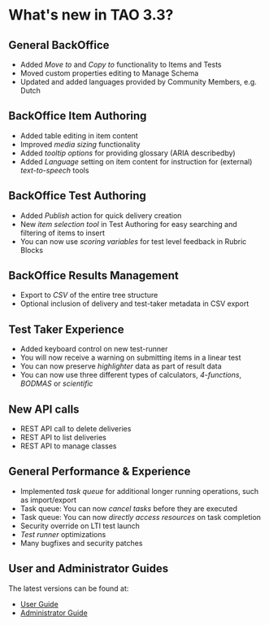 # What's new in TAO 3.3?

## General BackOffice
- Added _Move to_ and _Copy to_ functionality to Items and Tests
- Moved custom properties editing to Manage Schema
- Updated and added languages provided by Community Members, e.g. Dutch

## BackOffice Item Authoring
- Added table editing in item content
- Improved _media sizing_ functionality
- Added _tooltip options_ for providing glossary (ARIA describedby)
- Added _Language_ setting on item content for instruction for (external) _text-to-speech_ tools

## BackOffice Test Authoring
- Added _Publish_ action for quick delivery creation
- New _item selection tool_ in Test Authoring for easy searching and filtering of items to insert
- You can now use _scoring variables_ for test level feedback in Rubric Blocks

## BackOffice Results Management
- Export to _CSV_ of the entire tree structure
- Optional inclusion of delivery and test-taker metadata in CSV export

## Test Taker Experience
- Added keyboard control on new test-runner
- You will now receive a warning on submitting items in a linear test
- You can now preserve _highlighter_ data as part of result data
- You can now use three different types of calculators, _4-functions_, _BODMAS_ or _scientific_ 

## New API calls 
- REST API call to delete deliveries 
- REST API to list deliveries 
- REST API to manage classes 

## General Performance & Experience 
- Implemented _task queue_ for additional longer running operations, such as import/export 
- Task queue: You can now _cancel tasks_ before they are executed
- Task queue: You can now _directly access resources_ on task completion
- Security override on LTI test launch
- _Test runner_ optimizations
- Many bugfixes and security patches

## User and Administrator Guides

The latest versions can be found at:
- [User Guide](https://userguide.taotesting.com)
- [Administrator Guide](https://adminguide.taotesting.com)
